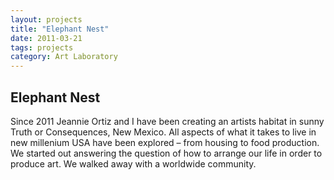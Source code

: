 ```yaml
---
layout: projects 
title: "Elephant Nest" 
date: 2011-03-21 
tags: projects
category: Art Laboratory 
---
```


## Elephant Nest

Since 2011 Jeannie Ortiz and I have been creating an artists habitat in sunny Truth or Consequences, New Mexico. All aspects of what it takes to live in new millenium USA have been explored – from housing to food production. We started out answering the question of how to arrange our life in order to produce art. We walked away with a worldwide community.
